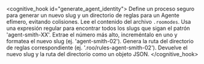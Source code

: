 <cognitive_hook id="generate_agent_identity">
    <description>
        Define un proceso seguro para generar un nuevo slug y un directorio de reglas para un Agente efímero, evitando colisiones.
    </description>
    <workflow>
        <step id="1">Lee el contenido del archivo `.roomodes`.</step>
        <step id="2">Usa una expresión regular para encontrar todos los slugs que sigan el patrón 'agent-smith-XX'.</step>
        <step id="3">Extrae el número más alto, increméntalo en uno y formatea el nuevo slug (ej. 'agent-smith-02').</step>
        <step id="4">Genera la ruta del directorio de reglas correspondiente (ej. '.roo/rules-agent-smith-02').</step>
        <step id="5">Devuelve el nuevo slug y la ruta del directorio como un objeto JSON.</step>
    </workflow>
</cognitive_hook>
